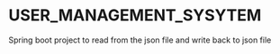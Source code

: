 # USER_MANAGEMENT_SYSYTEM
Spring boot project to read from the json file and write back to json file 
